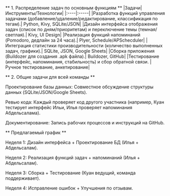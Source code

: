 ** 1. Распределение задач по основным функциям **
|Задачи|	Инструменты/Технологии|
|:----|:-----|
|Разработка функций управления задачами (добавление/удаление/редактирование, классификация по тегам).|	Python, Kivy, SQLite/JSON|
|Дизайн интерфейса отображения задач (список по дням/приоритетам) и переключение темы (темная/светлая).|	Kivy, UI Design|
|Реализация функций напоминаний (Pomodoro, дедлайн за 24 часа).|	Plyer, Schedule/APSchecduler|
|Интеграция статистики производительности (количество выполненных задач, графики).|	SQLite, JSON, Google Sheets|
|Сборка приложения (Buildozer для создания .apk файла).|	Buildozer, GitHub|
|Тестирование (интерфейс, напоминания, стабильность) и сбор обратной связи.	|Ручное тестирование, анкетирование|

** 2. Общие задачи для всей команды **

Проектирование базы данных: Совместное обсуждение структуры данных (SQLite/JSON/Google Sheets).

Ревью кода: Каждый проверяет код другого участника (например, Куан тестирует интерфейс Ильи, Илья проверяет напоминания Абдельсалама).

Документирование: Запись рабочих процессов и инструкций на GitHub.

** Предлагаемый график **

Неделя 1: Дизайн интерфейса + Проектирование БД (Илья + Абдельсалам).

Неделя 2: Реализация функций задач + напоминаний (Илья + Абдельсалам).

Неделя 3: Сборка + Тестирование (Куан ведущий, команда поддерживает).

Неделя 4: Исправление ошибок + Улучшения по отзывам.

